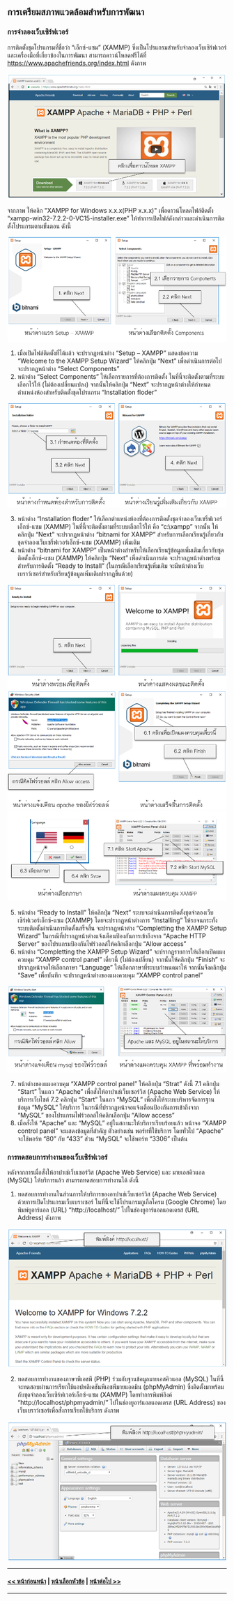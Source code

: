 ## การเตรียมสภาพแวดล้อมสำหรับการพัฒนา
### การจำลองเว็บเซิร์ฟเวอร์
การติดตั้งชุดโปรแกรมที่ชื่อว่า “เอ็กซ์-แซม”  (XAMMP) ซึ่งเป็นโปรแกรมสำหรับจำลองเว็บเซิร์ฟเวอร์และเครื่องมือที่เกี่ยวข้องในการพัฒนา สามารถดาวน์โหลดฟรีได้ที่ https://www.apachefriends.org/index.html ดังภาพ

<img src=img/ch01_08.png>

จากภาพ ให้คลิก "XAMPP for Windows x.x.x(PHP x.x.x)" เพื่อดาวน์โหลดไฟล์ติดตั้ง “xampp-win32-7.2.2-0-VC15-installer.exe” 
ให้ทำการเปิดไฟล์ดังกล่าวและดำเนินการติดตั้งโปรแกรมตามขั้นตอน ดังนี้

<img src=img/ch01_09_1.png>

1. เมื่อเปิดไฟล์ติดตั้งที่ได้แล้ว จะปรากฏหน้าต่าง “Setup – XAMPP” แสดงข้อความ “Welcome to the XAMPP Setup Wizard” ให้คลิกปุ่ม “Next” เพื่อดำเนินการต่อไปจะปรากฏหน้าต่าง “Select Components”
2. หน้าต่าง “Select Components” ให้เลือกรายการที่ต้องการติดตั้ง ในที่นี้จะติดตั้งตามที่ระบบเลือกไว้ให้ (ไม่ต้องเปลี่ยนแปลง) จากนั้นให้คลิกปุ่ม “Next” จะปรากฏหน้าต่างให้กำหนดตำแหน่งห้องสำหรับติดตั้งชุดโปรแกรม “Installation floder”

<img src=img/ch01_09_2.png>

3. หน้าต่าง “Installation floder” ให้เลือกตำแหน่งห้องที่ต้องการติดตั้งชุดจำลองเว็บเซริ์ฟเวอร์เอ็กซ์-แซม (XAMMP) ในที่นี้จะติดตั้งตามที่ระบบเลือกไว้ให้ คือ “c:\xampp” จากนั้น ให้คลิกปุ่ม “Next” จะปรากฏหน้าต่าง “bitnami for XAMPP” สำหรับการเลือกเรียนรู้เกี่ยวกับชุดจำลองเว็บเซริ์ฟเวอร์เอ็กซ์-แซม (XAMMP) เพิ่มเติม
4. หน้าต่าง “bitnami for XAMPP” เป็นหน้าต่างสำหรับให้เลือกเรียนรู้ข้อมูลเพิ่มเติมเกี่ยวกับชุดติดตั้งเอ็กซ์-แซม (XAMMP) ให้คลิกปุ่ม “Next” เพื่อดำเนินการต่อ จะปรากฏหน้าต่างพร้อมสำหรับการติดตั้ง “Ready to Install” (ในกรณีเลือกเรียนรู้เพิ่มเติม จะมีหน้าต่างเว็บเบราว์เซอร์สำหรับเรียนรู้ข้อมูลเพิ่มเติมปรากฏขึ้นด้วย)

<img src=img/ch01_09_3.png>

<img src=img/ch01_09_4.png>

<img src=img/ch01_09_5.png>

5. หน้าต่าง “Ready to Install” ให้คลิกปุ่ม “Next” ระบบจะดำเนินการติดตั้งชุดจำลองเว็บเซิร์ฟเวอร์เอ็กซ์-แซม (XAMMP) โดยจะปรากฏหน้าต่างการ “Installing” ให้รอจนกระทั่งระบบติดตั้งดำเนินการติดตั้งเสร็จสิ้น จะปรากฏหน้าต่าง “Completting the XAMPP Setup Wizard” ในกรณีที่ปรากฏหน้าต่างแจ้งเตือนป้องกันการเข้าถึงจาก “Apache HTTP Server” ของโปรแกรมป้องกันไฟร์วอลล์ให้คลิกเลือกปุ่ม “Allow access”
6.  หน้าต่าง “Completting the XAMPP Setup Wizard” จะปรากฏรายการให้เลือกเปิดแผงควบคุม “XAMPP control panel” เดี๋ยวนี้ (ไม่ต้องเปลี่ยน) จากนั้นให้คลิกปุ่ม “Finish” จะปรากฏหน้าจอให้เลือกภาษา “Language” ให้เลือกภาษาที่ระบบกำหนดมาให้ จากนั้นจึงคลิกปุ่ม “Save” เพื่อบันทึก จะปรากฏหน้าต่างของแผงควบคุม “XAMPP control panel”

<img src=img/ch01_09_6.png>

7.  หน้าต่างของแผงควบคุม “XAMPP control panel” ให้คลิกปุ่ม “Strat” ดังนี้
	7.1  คลิกปุ่ม “Start” ในแถว “Apache” เพื่อสั่งให้อาปาเช่เว็บเซอร์วิส (Apache Web Service) ให้บริการเว็บไซต์
	7.2  คลิกปุ่ม “Start” ในแถว “MySQL” เพื่อสั่งให้ระบบบริหารจัดการฐานข้อมูล “MySQL” ให้บริการ ในกรณีที่ปรากฏหน้าจอแจ้งเตือนป้องกันการเข้าถึงจาก “MySQL” ของโปรแกรมไฟร์วอลล์ให้คลิกเลือกปุ่ม “Allow access”
8.  เมื่อสั่งให้ “Apache” และ “MySQL” อยู่ในสถานะให้บริการเรียบร้อยแล้ว หน้าจอ “XAMPP control panel” จะแสดงข้อมูลที่สำคัญ ตัวอย่างเช่น พอร์ทที่ใช้บริการ โดยทั่วไป “Apache” จะใช้พอร์ท “80” กับ “433” ส่วน “MySQL” จะใช้พอร์ท “3306” เป็นต้น

### การทดสอบการทำงานของเว็บเซิร์ฟเวอร์
หลังจากการเมื่อสั่งให้อาปาเช่เว็บเซอร์วิส (Apache Web Service) และ มายเอสคิวแอล (MySQL) ให้บริการแล้ว สามารถทดสอบการทำงานได้ ดังนี้
1. ทดสอบการทำงานในส่วนการให้บริการของอาปาเช่เว็บเซอร์วิส (Apache Web Service) ด้วยการเปิดโปรแกรมเว็บเบราเซอร์ ในที่นี้จะใช้โปรแกรมกูเกิ้ลโครม (Google Chrome) โดยพิมพ์ยูอาร์แอล (URL) “http://localhost/” ไปในช่องยูอาร์แอลแอดเดรส (URL Address) ดังภาพ

<img src=img/ch01_10.png>

2. ทดสอบการทำงานของภาษาพีเอชพี (PHP) ร่วมกับฐานข้อมูลมายเอสคิวแอล (MySQL) ในที่นี้จะทดสอบผ่านการเรียกใช้แอปพลิเคชันพีเอชพีมายแอดมิน (phpMyAdmin) ซึ่งติดตั้งมาพร้อมกับชุดจำลองเว็บเซิร์ฟเวอร์เอ็กซ์-แซม (XAMMP) โดยทำการพิมพ์ลิงค์ “http://localhost/phpmyadmin/” ไปในช่องยูอาร์แอลแอดเดรส (URL Address) ของเว็บเบราว์เซอร์เพื่อสั่งการเรียกใช้บริการ ดังภาพ

<img src=img/ch01_11.png>

---
#### [<< หน้าก่อนหน้า](0105.md) | [หน้าเลือกหัวข้อ](../README.md) | [หน้าต่อไป >>](0110.md)
---